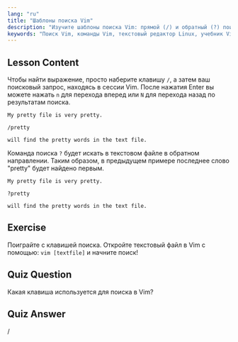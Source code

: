 ```yaml
---
lang: "ru"
title: "Шаблоны поиска Vim"
description: "Изучите шаблоны поиска Vim: прямой (/) и обратный (?) поиск. Перемещайтесь по результатам с помощью 'n' и 'N'. Улучшите свои навыки Vim уже сегодня!"
keywords: "Поиск Vim, команды Vim, текстовый редактор Linux, учебник Vim, руководство Vim, Vim для начинающих"
---
```


## Lesson Content

Чтобы найти выражение, просто наберите клавишу `/`, а затем ваш поисковый запрос, находясь в сессии Vim. После нажатия Enter вы можете нажать `n` для перехода вперед или `N` для перехода назад по результатам поиска.

```plaintext
My pretty file is very pretty.

/pretty

will find the pretty words in the text file.
```

Команда поиска `?` будет искать в текстовом файле в обратном направлении. Таким образом, в предыдущем примере последнее слово "pretty" будет найдено первым.

```plaintext
My pretty file is very pretty.

?pretty

will find the pretty words in the text file.
```

## Exercise

Поиграйте с клавишей поиска. Откройте текстовый файл в Vim с помощью: `vim [textfile]` и начните поиск!

## Quiz Question

Какая клавиша используется для поиска в Vim?

## Quiz Answer

/

